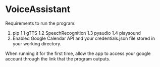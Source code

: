# VoiceAssistant
Requirements to run the program:
1. pip
  1.1 gTTS
  1.2 SpeechRecognition
  1.3 pyaudio
  1.4 playsound
2. Enabled Google Calendar API and your credentials.json file stored in your working directory.

When running it for the first time, allow the app to access your google account through the link that the program outputs. 
